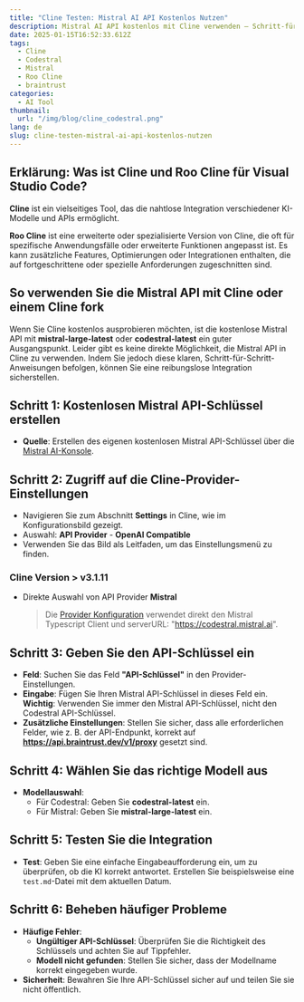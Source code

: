 ```yaml
---
title: "Cline Testen: Mistral AI API Kostenlos Nutzen"
description: Mistral AI API kostenlos mit Cline verwenden – Schritt-für-Schritt-Anleitung zur Integration und Fehlerbehebung.
date: 2025-01-15T16:52:33.612Z
tags:
  - Cline
  - Codestral
  - Mistral
  - Roo Cline
  - braintrust
categories:
  - AI Tool
thumbnail:
  url: "/img/blog/cline_codestral.png"
lang: de
slug: cline-testen-mistral-ai-api-kostenlos-nutzen
---
```


## Erklärung: Was ist Cline und Roo Cline für Visual Studio Code?

**Cline** ist ein vielseitiges Tool, das die nahtlose Integration verschiedener KI-Modelle und APIs ermöglicht.

**Roo Cline** ist eine erweiterte oder spezialisierte Version von Cline, die oft für spezifische Anwendungsfälle oder erweiterte Funktionen angepasst ist. Es kann zusätzliche Features, Optimierungen oder Integrationen enthalten, die auf fortgeschrittene oder spezielle Anforderungen zugeschnitten sind.

## So verwenden Sie die Mistral API mit Cline oder einem Cline fork

Wenn Sie Cline kostenlos ausprobieren möchten, ist die kostenlose Mistral API mit **mistral-large-latest** oder **codestral-latest** ein guter Ausgangspunkt. Leider gibt es keine direkte Möglichkeit, die Mistral API in Cline zu verwenden. Indem Sie jedoch diese klaren, Schritt-für-Schritt-Anweisungen befolgen, können Sie eine reibungslose Integration sicherstellen.

## Schritt 1: Kostenlosen Mistral API-Schlüssel erstellen

- **Quelle**: Erstellen des eigenen kostenlosen Mistral API-Schlüssel über die [Mistral AI-Konsole](https://console.mistral.ai/).

## Schritt 2: Zugriff auf die Cline-Provider-Einstellungen

- Navigieren Sie zum Abschnitt **Settings** in Cline, wie im Konfigurationsbild gezeigt.
- Auswahl: **API Provider** - **OpenAI Compatible**
- Verwenden Sie das Bild als Leitfaden, um das Einstellungsmenü zu finden.

### Cline Version > v3.1.11

- Direkte Auswahl von API Provider **Mistral**
  > Die [Provider Konfiguration](https://github.com/cline/cline/blob/main/src/api/providers/mistral.ts) verwendet direkt den Mistral Typescript Client und serverURL: "https://codestral.mistral.ai".

## Schritt 3: Geben Sie den API-Schlüssel ein

- **Feld**: Suchen Sie das Feld **"API-Schlüssel"** in den Provider-Einstellungen.
- **Eingabe**: Fügen Sie Ihren Mistral API-Schlüssel in dieses Feld ein. **Wichtig**: Verwenden Sie immer den Mistral API-Schlüssel, nicht den Codestral API-Schlüssel.
- **Zusätzliche Einstellungen**: Stellen Sie sicher, dass alle erforderlichen Felder, wie z. B. der API-Endpunkt, korrekt auf **https://api.braintrust.dev/v1/proxy** gesetzt sind.

## Schritt 4: Wählen Sie das richtige Modell aus

- **Modellauswahl**:
  - Für Codestral: Geben Sie **codestral-latest** ein.
  - Für Mistral: Geben Sie **mistral-large-latest** ein.

## Schritt 5: Testen Sie die Integration

- **Test**: Geben Sie eine einfache Eingabeaufforderung ein, um zu überprüfen, ob die KI korrekt antwortet. Erstellen Sie beispielsweise eine `test.md`-Datei mit dem aktuellen Datum.

## Schritt 6: Beheben häufiger Probleme

- **Häufige Fehler**:
  - **Ungültiger API-Schlüssel**: Überprüfen Sie die Richtigkeit des Schlüssels und achten Sie auf Tippfehler.
  - **Modell nicht gefunden**: Stellen Sie sicher, dass der Modellname korrekt eingegeben wurde.
- **Sicherheit**: Bewahren Sie Ihre API-Schlüssel sicher auf und teilen Sie sie nicht öffentlich.
